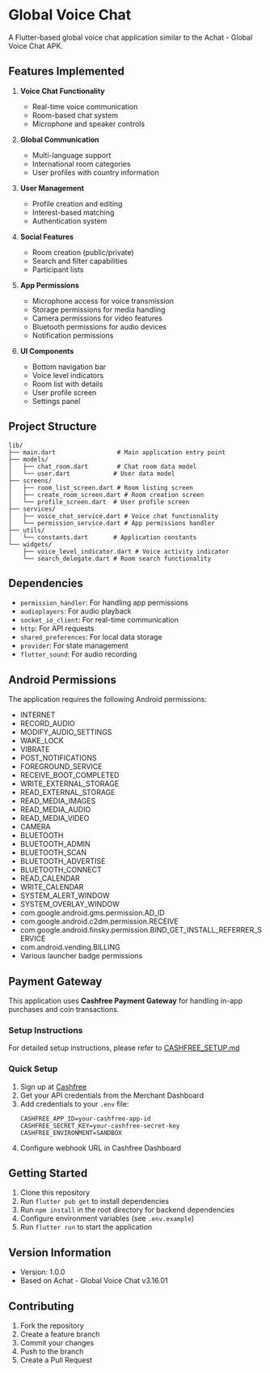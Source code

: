 # Global Voice Chat

A Flutter-based global voice chat application similar to the Achat - Global Voice Chat APK.

## Features Implemented

1. **Voice Chat Functionality**
   - Real-time voice communication
   - Room-based chat system
   - Microphone and speaker controls

2. **Global Communication**
   - Multi-language support
   - International room categories
   - User profiles with country information

3. **User Management**
   - Profile creation and editing
   - Interest-based matching
   - Authentication system

4. **Social Features**
   - Room creation (public/private)
   - Search and filter capabilities
   - Participant lists

5. **App Permissions**
   - Microphone access for voice transmission
   - Storage permissions for media handling
   - Camera permissions for video features
   - Bluetooth permissions for audio devices
   - Notification permissions

6. **UI Components**
   - Bottom navigation bar
   - Voice level indicators
   - Room list with details
   - User profile screen
   - Settings panel

## Project Structure

```
lib/
├── main.dart                 # Main application entry point
├── models/
│   ├── chat_room.dart        # Chat room data model
│   └── user.dart            # User data model
├── screens/
│   ├── room_list_screen.dart # Room listing screen
│   ├── create_room_screen.dart # Room creation screen
│   └── profile_screen.dart  # User profile screen
├── services/
│   ├── voice_chat_service.dart # Voice chat functionality
│   └── permission_service.dart # App permissions handler
├── utils/
│   └── constants.dart       # Application constants
└── widgets/
    ├── voice_level_indicator.dart # Voice activity indicator
    └── search_delegate.dart # Room search functionality
```

## Dependencies

- `permission_handler`: For handling app permissions
- `audioplayers`: For audio playback
- `socket_io_client`: For real-time communication
- `http`: For API requests
- `shared_preferences`: For local data storage
- `provider`: For state management
- `flutter_sound`: For audio recording

## Android Permissions

The application requires the following Android permissions:
- INTERNET
- RECORD_AUDIO
- MODIFY_AUDIO_SETTINGS
- WAKE_LOCK
- VIBRATE
- POST_NOTIFICATIONS
- FOREGROUND_SERVICE
- RECEIVE_BOOT_COMPLETED
- WRITE_EXTERNAL_STORAGE
- READ_EXTERNAL_STORAGE
- READ_MEDIA_IMAGES
- READ_MEDIA_AUDIO
- READ_MEDIA_VIDEO
- CAMERA
- BLUETOOTH
- BLUETOOTH_ADMIN
- BLUETOOTH_SCAN
- BLUETOOTH_ADVERTISE
- BLUETOOTH_CONNECT
- READ_CALENDAR
- WRITE_CALENDAR
- SYSTEM_ALERT_WINDOW
- SYSTEM_OVERLAY_WINDOW
- com.google.android.gms.permission.AD_ID
- com.google.android.c2dm.permission.RECEIVE
- com.google.android.finsky.permission.BIND_GET_INSTALL_REFERRER_SERVICE
- com.android.vending.BILLING
- Various launcher badge permissions

## Payment Gateway

This application uses **Cashfree Payment Gateway** for handling in-app purchases and coin transactions.

### Setup Instructions

For detailed setup instructions, please refer to [CASHFREE_SETUP.md](CASHFREE_SETUP.md)

### Quick Setup

1. Sign up at [Cashfree](https://www.cashfree.com/)
2. Get your API credentials from the Merchant Dashboard
3. Add credentials to your `.env` file:
   ```env
   CASHFREE_APP_ID=your-cashfree-app-id
   CASHFREE_SECRET_KEY=your-cashfree-secret-key
   CASHFREE_ENVIRONMENT=SANDBOX
   ```
4. Configure webhook URL in Cashfree Dashboard

## Getting Started

1. Clone this repository
2. Run `flutter pub get` to install dependencies
3. Run `npm install` in the root directory for backend dependencies
4. Configure environment variables (see `.env.example`)
5. Run `flutter run` to start the application

## Version Information

- Version: 1.0.0
- Based on Achat - Global Voice Chat v3.16.01

## Contributing

1. Fork the repository
2. Create a feature branch
3. Commit your changes
4. Push to the branch
5. Create a Pull Request